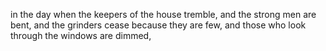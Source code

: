 in the day when the keepers of the house tremble, and the strong men are bent, and the grinders cease because they are few, and those who look through the windows are dimmed,
